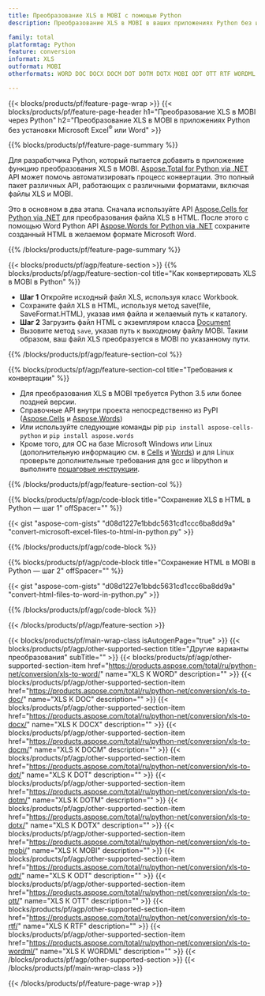 ```yaml
---
title: Преобразование XLS в MOBI с помощью Python
description: Преобразование XLS в MOBI в ваших приложениях Python без использования Microsoft Office 

family: total
platformtag: Python
feature: conversion
informat: XLS
outformat: MOBI
otherformats: WORD DOC DOCX DOCM DOT DOTM DOTX MOBI ODT OTT RTF WORDML

---
```

{{< blocks/products/pf/feature-page-wrap >}}
{{< blocks/products/pf/feature-page-header h1="Преобразование XLS в MOBI через Python" h2="Преобразование XLS в MOBI в приложениях Python без установки Microsoft Excel<sup>&reg;</sup> или Word" >}}

{{% blocks/products/pf/feature-page-summary %}}

Для разработчика Python, который пытается добавить в приложение функцию преобразования XLS в MOBI. [Aspose.Total for Python via .NET](https://products.aspose.com/total/python-net/) API может помочь автоматизировать процесс конвертации. Это полный пакет различных API, работающих с различными форматами, включая файлы XLS и MOBI.

Это в основном в два этапа. Сначала используйте API [Aspose.Cells for Python via .NET](https://products.aspose.com/cells/python-net/) для преобразования файла XLS в HTML. После этого с помощью Word Python API [Aspose.Words for Python via .NET](https://products.aspose.com/words/python-net/) сохраните созданный HTML в желаемом формате Microsoft Word. 

{{% /blocks/products/pf/feature-page-summary %}}

{{< blocks/products/pf/agp/feature-section >}}
{{% blocks/products/pf/agp/feature-section-col title="Как конвертировать XLS в MOBI в Python" %}}
- **Шаг 1** Откройте исходный файл XLS, используя класс Workbook.
- Сохраните файл XLS в HTML, используя метод save(file, SaveFormat.HTML), указав имя файла и желаемый путь к каталогу.
-  **Шаг 2** Загрузить файл HTML с экземпляром класса [Document](https://reference.aspose.com/words/python-net/aspose.words/document/)
-  Вызовите метод `save`, указав путь к выходному файлу MOBI. Таким образом, ваш файл XLS преобразуется в MOBI по указанному пути.

{{% /blocks/products/pf/agp/feature-section-col %}}

{{% blocks/products/pf/agp/feature-section-col title="Требования к конвертации" %}}

- Для преобразования XLS в MOBI требуется Python 3.5 или более поздней версии.
- Справочные API внутри проекта непосредственно из PyPI ([Aspose.Cells](https://pypi.org/project/aspose-cells-python/) и [Aspose.Words](https://pypi.org/project/aspose-words/))
-  Или используйте следующие команды pip ```pip install aspose-cells-python``` и ```pip install aspose.words```
-  Кроме того, для ОС на базе Microsoft Windows или Linux (дополнительную информацию см. в [Cells](https://docs.aspose.com/cells/python-net/getting-started/#installation) и [Words](https://docs.aspose.com/words/python-net/system-requirements/)) и для Linux проверьте дополнительные требования для gcc и libpython и выполните [пошаговые инструкции](https://docs.aspose.com/words/python-net/installation/).
 

{{% /blocks/products/pf/agp/feature-section-col %}}

{{% blocks/products/pf/agp/code-block title="Сохранение XLS в HTML в Python — шаг 1" offSpacer="" %}}

{{< gist "aspose-com-gists" "d08d1227e1bbdc5631cd1ccc6ba8dd9a" "convert-microsoft-excel-files-to-html-in-python.py" >}}

{{% /blocks/products/pf/agp/code-block %}}

{{% blocks/products/pf/agp/code-block title="Сохранение HTML в MOBI в Python — шаг 2" offSpacer="" %}}

{{< gist "aspose-com-gists" "d08d1227e1bbdc5631cd1ccc6ba8dd9a" "convert-html-files-to-word-in-python.py" >}}

{{% /blocks/products/pf/agp/code-block %}}

{{< /blocks/products/pf/agp/feature-section >}}

{{< blocks/products/pf/main-wrap-class isAutogenPage="true" >}}
{{< blocks/products/pf/agp/other-supported-section title="Другие варианты преобразования" subTitle="" >}}
{{< blocks/products/pf/agp/other-supported-section-item href="https://products.aspose.com/total/ru/python-net/conversion/xls-to-word/" name="XLS К WORD" description="" >}}
{{< blocks/products/pf/agp/other-supported-section-item href="https://products.aspose.com/total/ru/python-net/conversion/xls-to-doc/" name="XLS К DOC" description="" >}}
{{< blocks/products/pf/agp/other-supported-section-item href="https://products.aspose.com/total/ru/python-net/conversion/xls-to-docx/" name="XLS К DOCX" description="" >}}
{{< blocks/products/pf/agp/other-supported-section-item href="https://products.aspose.com/total/ru/python-net/conversion/xls-to-docm/" name="XLS К DOCM" description="" >}}
{{< blocks/products/pf/agp/other-supported-section-item href="https://products.aspose.com/total/ru/python-net/conversion/xls-to-dot/" name="XLS К DOT" description="" >}}
{{< blocks/products/pf/agp/other-supported-section-item href="https://products.aspose.com/total/ru/python-net/conversion/xls-to-dotm/" name="XLS К DOTM" description="" >}}
{{< blocks/products/pf/agp/other-supported-section-item href="https://products.aspose.com/total/ru/python-net/conversion/xls-to-dotx/" name="XLS К DOTX" description="" >}}
{{< blocks/products/pf/agp/other-supported-section-item href="https://products.aspose.com/total/ru/python-net/conversion/xls-to-mobi/" name="XLS К MOBI" description="" >}}
{{< blocks/products/pf/agp/other-supported-section-item href="https://products.aspose.com/total/ru/python-net/conversion/xls-to-odt/" name="XLS К ODT" description="" >}}
{{< blocks/products/pf/agp/other-supported-section-item href="https://products.aspose.com/total/ru/python-net/conversion/xls-to-ott/" name="XLS К OTT" description="" >}}
{{< blocks/products/pf/agp/other-supported-section-item href="https://products.aspose.com/total/ru/python-net/conversion/xls-to-rtf/" name="XLS К RTF" description="" >}}
{{< blocks/products/pf/agp/other-supported-section-item href="https://products.aspose.com/total/ru/python-net/conversion/xls-to-wordml/" name="XLS К WORDML" description="" >}}
{{< /blocks/products/pf/agp/other-supported-section >}}
{{< /blocks/products/pf/main-wrap-class >}}

{{< /blocks/products/pf/feature-page-wrap >}}